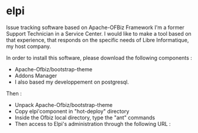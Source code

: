 # elpi
Issue tracking software based on Apache-OFBiz Framework
I'm a former Support Technician in a Service Center. I would like to make a tool based on that experience, that responds on the specific needs of Libre Informatique, my host company.

In order to install this software, please download the following components : 

- Apache-Ofbiz/bootstrap-theme
- Addons Manager
- I also based my developpement on postgresql.

Then :
- Unpack Apache-Ofbiz/bootstrap-theme
- Copy elpi'component in "hot-deploy" directory
- Inside the Ofbiz local directory, type the "ant" commands
- Then access to Elpi's administration through the following URL : 


